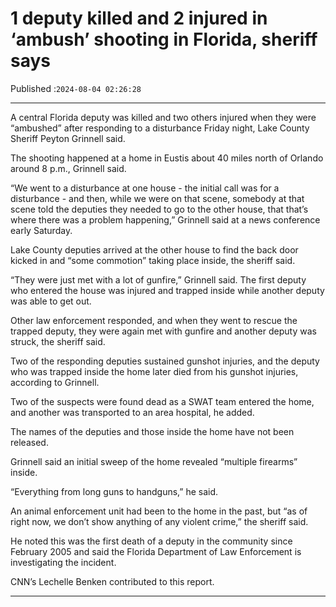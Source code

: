 # 1 deputy killed and 2 injured in ‘ambush’ shooting in Florida, sheriff says

Published :`2024-08-04 02:26:28`

---

A central Florida deputy was killed and two others injured when they were “ambushed” after responding to a disturbance Friday night, Lake County Sheriff Peyton Grinnell said.

The shooting happened at a home in Eustis about 40 miles north of Orlando around 8 p.m., Grinnell said.

“We went to a disturbance at one house - the initial call was for a disturbance - and then, while we were on that scene, somebody at that scene told the deputies they needed to go to the other house, that that’s where there was a problem happening,” Grinnell said at a news conference early Saturday.

Lake County deputies arrived at the other house to find the back door kicked in and “some commotion” taking place inside, the sheriff said.

“They were just met with a lot of gunfire,” Grinnell said. The first deputy who entered the house was injured and trapped inside while another deputy was able to get out.

Other law enforcement responded, and when they went to rescue the trapped deputy, they were again met with gunfire and another deputy was struck, the sheriff said.

Two of the responding deputies sustained gunshot injuries, and the deputy who was trapped inside the home later died from his gunshot injuries, according to Grinnell.

Two of the suspects were found dead as a SWAT team entered the home, and another was transported to an area hospital, he added.

The names of the deputies and those inside the home have not been released.

Grinnell said an initial sweep of the home revealed “multiple firearms” inside.

“Everything from long guns to handguns,” he said.

An animal enforcement unit had been to the home in the past, but “as of right now, we don’t show anything of any violent crime,” the sheriff said.

He noted this was the first death of a deputy in the community since February 2005 and said the Florida Department of Law Enforcement is investigating the incident.

CNN’s Lechelle Benken contributed to this report.

---

